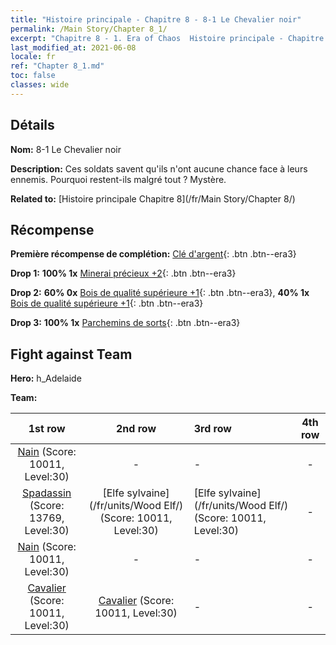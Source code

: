 ```yaml
---
title: "Histoire principale - Chapitre 8 - 8-1 Le Chevalier noir"
permalink: /Main Story/Chapter 8_1/
excerpt: "Chapitre 8 - 1. Era of Chaos  Histoire principale - Chapitre 8_1. 8-1 Le Chevalier noir"
last_modified_at: 2021-06-08
locale: fr
ref: "Chapter 8_1.md"
toc: false
classes: wide
---
```


## Détails

 **Nom:** 8-1 Le Chevalier noir

 **Description:** Ces soldats savent qu'ils n'ont aucune chance face à leurs ennemis. Pourquoi restent-ils malgré tout ? Mystère.

 **Related to:** [Histoire principale Chapitre 8](/fr/Main Story/Chapter 8/)

## Récompense

 **Première récompense de complétion:** [Clé d'argent](/ItemsFR/con_693/){: .btn .btn--era3}

 **Drop 1:** **100% 1x** [Minerai précieux +2](/ItemsFR/mat_26/){: .btn .btn--era3}

 **Drop 2:** **60% 0x** [Bois de qualité supérieure +1](/ItemsFR/mat_20/){: .btn .btn--era3}, **40% 1x** [Bois de qualité supérieure +1](/ItemsFR/mat_20/){: .btn .btn--era3}

 **Drop 3:** **100% 1x** [Parchemins de sorts](/ItemsFR/con_694/){: .btn .btn--era3}


## Fight against Team
 **Hero:** h_Adelaide

 **Team:**


  | 1st row | 2nd row | 3rd row | 4th row |
  |:----:|:----:|:----|:----:|
  | [Nain](/fr/units/Dwarf/) (Score: 10011, Level:30)  | - | - | - |
  | [Spadassin](/fr/units/Swordsman/) (Score: 13769, Level:30)  | [Elfe sylvaine](/fr/units/Wood Elf/) (Score: 10011, Level:30)  | [Elfe sylvaine](/fr/units/Wood Elf/) (Score: 10011, Level:30)  | - |
  | [Nain](/fr/units/Dwarf/) (Score: 10011, Level:30)  | - | - | - |
  | [Cavalier](/fr/units/Cavalier/) (Score: 10011, Level:30)  | [Cavalier](/fr/units/Cavalier/) (Score: 10011, Level:30)  | - | - |


